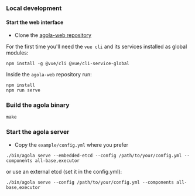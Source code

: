 ### Local development

#### Start the web interface

* Clone the [agola-web repository](https://github.com/agola-io/agola-web)

For the first time you'll need the `vue cli` and its services installed as global modules:

```
npm install -g @vue/cli @vue/cli-service-global
```

Inside the `agola-web` repository run:

```
npm install
npm run serve
```

### Build the agola binary

```
make
```

### Start the agola server

* Copy the `example/config.yml` where you prefer

```
./bin/agola serve --embedded-etcd --config /path/to/your/config.yml --components all-base,executor
```

or use an external etcd (set it in the config.yml):

```
./bin/agola serve --config /path/to/your/config.yml --components all-base,executor
```
